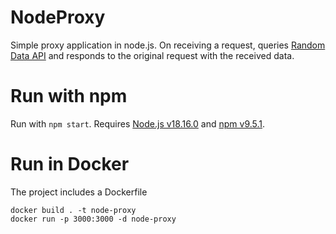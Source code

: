# NodeProxy

Simple proxy application in node.js. On receiving a request, queries [Random Data API](https://random-data-api.com)
and responds to the original request with the received data.

# Run with npm

Run with `npm start`. Requires [Node.js v18.16.0](https://nodejs.org) and [npm v9.5.1](https://www.npmjs.com).

# Run in Docker

The project includes a Dockerfile

```
docker build . -t node-proxy
docker run -p 3000:3000 -d node-proxy
```

